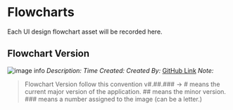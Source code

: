 <!--
START OF: docs/design-assets/ui-kits/wireframes/flowcharts/README.md
Purpose: Provide a comprehensive overview of each flowchart made.
Update Freqency: Each time a new flowchart is made.
Location: docs/design-assets/ui-kits/wireframes/flowcharts/README.md
-->

# Flowcharts

Each UI design flowchart asset will be recorded here.

## Flowchart Version
![image info]()
_Description:_
_Time Created:_
_Created By:_ [GitHub Link]()
_Note:_


> Flowchart Version follow this convention v#.##.### -> # means the current major version of the application. ## means the minor version. ### means a number assigned to the image (can be a letter.)

<!-- END OF: docs/design-assets/ui-kits/wireframes/flowcharts/README.md -->
